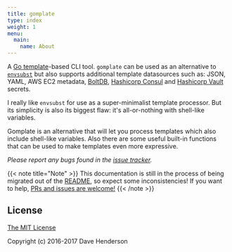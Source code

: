 ```yaml
---
title: gomplate
type: index
weight: 1
menu:
  main:
    name: About
---
```


A [Go template](https://golang.org/pkg/text/template/)-based CLI tool. `gomplate` can be used as an alternative to
[`envsubst`](https://www.gnu.org/software/gettext/manual/html_node/envsubst-Invocation.html) but also supports
additional template datasources such as: JSON, YAML, AWS EC2 metadata, [BoltDB](https://github.com/boltdb/bolt),
[Hashicorp Consul](https://www.consul.io/) and [Hashicorp Vault](https://www.vaultproject.io/) secrets.

I really like `envsubst` for use as a super-minimalist template processor. But its simplicity is also its biggest flaw: it's all-or-nothing with shell-like variables.

Gomplate is an alternative that will let you process templates which also include shell-like variables. Also there are some useful built-in functions that can be used to make templates even more expressive.


_Please report any bugs found in the [issue tracker](https://github.com/hairyhenderson/gomplate/issues/)._

{{< note title="Note" >}}
This documentation is still in the process of being migrated out of the
[README](https://github.com/hairyhenderson/gomplate/tree/master/README.md), so
expect some inconsistencies! If you want to help, [PRs and issues are welcome!](https://github.com/hairyhenderson/gomplate/issues/new)
{{< /note >}}

## License

[The MIT License](http://opensource.org/licenses/MIT)

Copyright (c) 2016-2017 Dave Henderson
